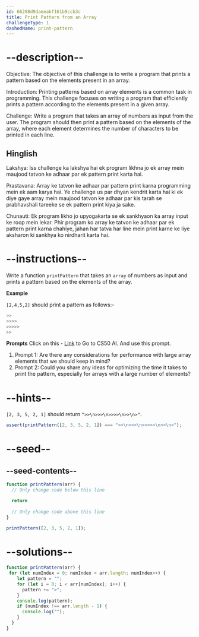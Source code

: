 ```yaml
---
id: 66288d9daeeabf161b9ccb3c
title: Print Pattern from an Array
challengeType: 1
dashedName: print-pattern
---
```


# --description--

Objective: The objective of this challenge is to write a program that prints a pattern based on the elements present in an array.

Introduction: Printing patterns based on array elements is a common task in programming. This challenge focuses on writing a program that efficiently prints a pattern according to the elements present in a given array.

Challenge: Write a program that takes an array of numbers as input from the user. The program should then print a pattern based on the elements of the array, where each element determines the number of characters to be printed in each line.

<h2>Hinglish</h2>

Lakshya: Iss challenge ka lakshya hai ek program likhna jo ek array mein maujood tatvon ke adhaar par ek pattern print karta hai.

Prastavana: Array ke tatvon ke adhaar par pattern print karna programming mein ek aam karya hai. Ye challenge us par dhyan kendrit karta hai ki ek diye gaye array mein maujood tatvon ke adhaar par kis tarah se prabhavshali tareeke se ek pattern print kiya ja sake.

Chunauti: Ek program likho jo upyogakarta se ek sankhyaon ka array input ke roop mein lekar. Phir program ko array ke tatvon ke adhaar par ek pattern print karna chahiye, jahan har tatva har line mein print karne ke liye aksharon ki sankhya ko nirdharit karta hai.

# --instructions--


Write a function `printPattern` that takes an `array` of numbers as input and prints a pattern based on the elements of the array.

**Example** 

`[2,4,5,2]` should print a pattern as follows:- 

```js
>>
>>>>
>>>>>
>>
```


**Prompts**
Click on this - <a href = "https://cs50.ai/chat">Link</a> to Go to CS50 AI.
And use this prompt.

1. Prompt 1: Are there any considerations for performance with large array elements that we should keep in mind?</br>
2. Prompt 2: Could you share any ideas for optimizing the time it takes to print the pattern, especially for arrays with a large number of elements?

# --hints--

`[2, 3, 5, 2, 1]` should return `">>\n>>>\n>>>>\n>>\n>"`.

```js
assert(printPattern([2, 3, 5, 2, 1]) === ">>\n>>>\n>>>>>\n>>\n>");
```

# --seed--
## --seed-contents--

```js
function printPattern(arr) {
  // Only change code below this line

  return
  
  // Only change code above this line
}

printPattern([2, 3, 5, 2, 1]);
```

# --solutions--

```js
function printPattern(arr) {
 for (let numIndex = 0; numIndex < arr.length; numIndex++) {
    let pattern = "";
    for (let i = 0; i < arr[numIndex]; i++) {
      pattern += ">";
    }
    console.log(pattern);
    if (numIndex !== arr.length - 1) {
      console.log(""); 
    }
  }
}

```

